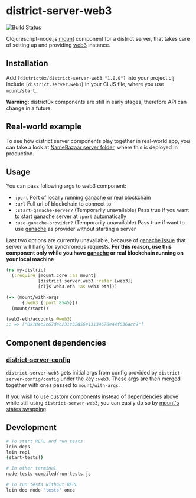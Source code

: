 # district-server-web3

[![Build Status](https://travis-ci.org/district0x/district-server-web3.svg?branch=master)](https://travis-ci.org/district0x/district-server-web3)

Clojurescript-node.js [mount](https://github.com/tolitius/mount) component for a district server, that takes care of 
setting up and providing [web3](https://github.com/ethereum/web3.js) instance. 

## Installation
Add `[district0x/district-server-web3 "1.0.0"]` into your project.clj  
Include `[district.server.web3]` in your CLJS file, where you use `mount/start`.

**Warning:** district0x components are still in early stages, therefore API can change in a future.

## Real-world example
To see how district server components play together in real-world app, you can take a look at [NameBazaar server folder](https://github.com/district0x/name-bazaar/tree/master/src/name_bazaar/server), 
where this is deployed in production.

## Usage
You can pass following args to web3 component:   
* `:port` Port of locally running [ganache](https://github.com/trufflesuite/ganache-cli) or real blockchain  
* `:url` Full url of blockchain to connect to
* `:start-ganache-server?` (Temporarily unavailable) Pass true if you want to start [ganache](https://github.com/trufflesuite/ganache-cli) server at `:port` automatically 
* `:use-ganache-provider?` (Temporarily unavailable) Pass true if want to use [ganache](https://github.com/trufflesuite/ganache-cli) as provider without starting a server

Last two options are currently unavailable, because of [ganache issue](https://github.com/trufflesuite/ganache-core/issues/15) that server will hang for synchronous requests. 
**For this reason, use this component only while you have [ganache](https://github.com/trufflesuite/ganache) or real blockchain running on your local machine**

```clojure
(ns my-district
  (:require [mount.core :as mount]
            [district.server.web3 :refer [web3]]
            [cljs-web3.eth :as web3-eth]))

(-> (mount/with-args
      {:web3 {:port 8545}})
  (mount/start))

(web3-eth/accounts @web3)
;; => ["0x184c2c67dec231c32856e13134670e44f636acc9"]
```
## Component dependencies

### [district-server-config](https://github.com/district0x/district-server-config)
`district-server-web3` gets initial args from config provided by `district-server-config/config` under the key `:web3`. These args are then merged together with ones passed to `mount/with-args`.

If you wish to use custom components instead of dependencies above while still using `district-server-web3`, you can easily do so by [mount's states swapping](https://github.com/tolitius/mount#swapping-states-with-states).

## Development
```bash
# To start REPL and run tests
lein deps
lein repl
(start-tests!)

# In other terminal
node tests-compiled/run-tests.js

# To run tests without REPL
lein doo node "tests" once
```